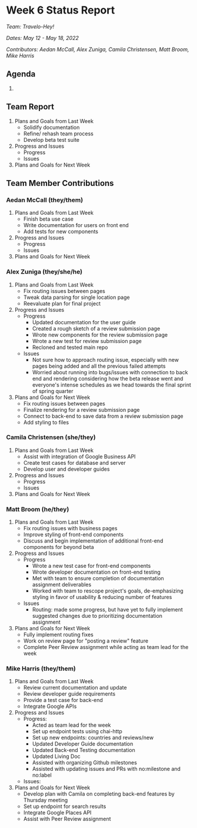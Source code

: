 # Week 6 Status Report
*Team: Travelo-Hey!*

*Dates: May 12 - May 18, 2022*

*Contributors: Aedan McCall, Alex Zuniga, Camila Christensen, Matt Broom, Mike Harris*

## Agenda
1.


## Team Report
1. Plans and Goals from Last Week
   - Solidify documentation
   - Refine/ rehash team process
   - Develop beta test suite
2. Progress and Issues
   - Progress
   - Issues
3. Plans and Goals for Next Week


## Team Member Contributions
### Aedan McCall (they/them)
1. Plans and Goals from Last Week
   - Finish beta use case
   - Write documentation for users on front end
   - Add tests for new components
2. Progress and Issues
   - Progress
   - Issues
3. Plans and Goals for Next Week



### Alex Zuniga (they/she/he)
1. Plans and Goals from Last Week
    - Fix routing issues between pages
    - Tweak data parsing for single location page
    - Reevaluate plan for final project
2. Progress and Issues
    - Progress
       - Updated documentation for the user guide 
       - Created a rough sketch of a review submission page 
       - Wrote new components for the review submission page 
       - Wrote a new test for review submission page 
       - Recloned and tested main repo
    - Issues
       - Not sure how to approach routing issue, especially with new pages being added and all the previous failed attempts
       - Worried about running into bugs/issues with connection to back end and rendering considering how the beta release went and everyone's intense schedules as we head towards the final sprint of spring quarter
3. Plans and Goals for Next Week
   - Fix routing issues between pages
   - Finalize rendering for a review submission page 
   - Connect to back-end to save data from a review submission page 
   - Add styling to files


### Camila Christensen (she/they)
1. Plans and Goals from Last Week
    - Assist with integration of Google Business API
    - Create test cases for database and server
    - Develop user and developer guides
2. Progress and Issues
    - Progress
    - Issues
3. Plans and Goals for Next Week



### Matt Broom (he/they)
1. Plans and Goals from Last Week
    - Fix routing issues with business pages
    - Improve styling of front-end components
    - Discuss and begin implementation of additional front-end components for beyond beta
2. Progress and Issues
    - Progress
       - Wrote a new test case for front-end components
       - Wrote developer documentation on front-end testing
       - Met with team to ensure completion of documentation assignment deliverables
       - Worked with team to rescope project's goals, de-emphasizing styling in favor of usability & reducing number of features
    - Issues
       - Routing: made some progress, but have yet to fully implement suggested changes due to prioritizing documentation assignment
3. Plans and Goals for Next Week
    - Fully implement routing fixes
    - Work on review page for "posting a review" feature
    - Complete Peer Review assignment while acting as team lead for the week


### Mike Harris (they/them)
1. Plans and Goals from Last Week
   - Review current documentation and update
   - Review developer guide requirements
   - Provide a test case for back-end
   - Integrate Google APIs
2. Progress and Issues
   - Progress:
       - Acted as team lead for the week
       - Set up endpoint tests using chai-http
       - Set up new endpoints: countries and reviews/new
       - Updated Developer Guide documentation
       - Updated Back-end Testing documentation
       - Updated Living Doc
       - Assisted with organizing Github milestones
       - Assisted with updating issues and PRs with no:milestone and no:label
   - Issues:
3. Plans and Goals for Next Week
   - Develop plan with Camila on completing back-end features by Thursday meeting
   - Set up endpoint for search results
   - Integrate Google Places API
   - Assist with Peer Review assignment
